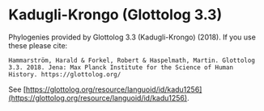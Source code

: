 # Kadugli-Krongo (Glottolog 3.3)

Phylogenies provided by Glottolog 3.3 (Kadugli-Krongo) (2018). If you use these please cite:

```
Hammarström, Harald & Forkel, Robert & Haspelmath, Martin. Glottolog 3.3. 2018. Jena: Max Planck Institute for the Science of Human History. https://glottolog.org/
```

See  [https://glottolog.org/resource/languoid/id/kadu1256](https://glottolog.org/resource/languoid/id/kadu1256).

